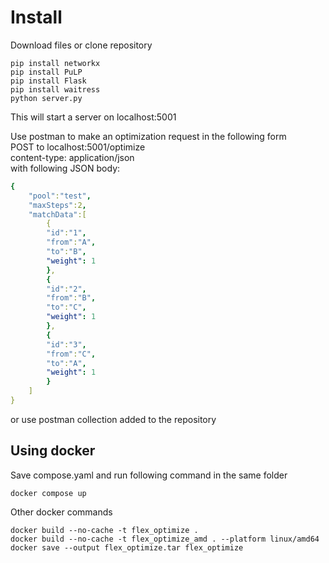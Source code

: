 # Install
Download files or clone repository
```
pip install networkx
pip install PuLP
pip install Flask
pip install waitress
python server.py
```
This will start a server on localhost:5001

Use postman to make an optimization request in the following form  
POST to localhost:5001/optimize  
content-type: application/json  
with following JSON body:
```yaml
{
    "pool":"test",
    "maxSteps":2,
    "matchData":[
        {
        "id":"1",
        "from":"A",
        "to":"B",
        "weight": 1
        },
        {
        "id":"2",
        "from":"B",
        "to":"C",
        "weight": 1
        },
        {
        "id":"3",
        "from":"C",
        "to":"A",
        "weight": 1
        }
    ]
}
```
or use postman collection added to the repository


## Using docker
Save compose.yaml and run following command in the same folder
```commandline
docker compose up
```

Other docker commands
```commandline
docker build --no-cache -t flex_optimize .
docker build --no-cache -t flex_optimize_amd . --platform linux/amd64
docker save --output flex_optimize.tar flex_optimize
```